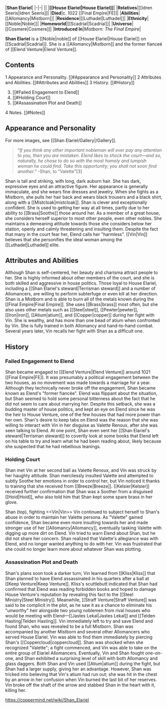 |**Shan Elariel**|
|-|-|
||
|**[[House Elariel\|House Elariel]]**|
|**Relatives**|[[Idren Seeris\|Idren Seeris]]|
|**Died**|c. 1022 [[Final Empire\|FE]]|
|**Abilities**|[[Allomancy\|Mistborn]]|
|**Residence**|[[Luthadel\|Luthadel]]|
|**Ethnicity**|[[Noble\|Noble]]|
|**Homeworld**|[[Scadrial\|Scadrial]]|
|**Universe**|[[Cosmere\|Cosmere]]|
|**Introduced In**|*Mistborn: The Final Empire*|

**Shan Elariel** is a [[Noble\|noble]] of [[House Elariel\|House Elariel]] on [[Scadrial\|Scadrial]]. She is a [[Allomancy\|Mistborn]] and the former fianceé of [[Elend Venture\|Elend Venture]].

## Contents

1 Appearance and Personality. [[#Appearance and Personality]] 
2 Attributes and Abilities. [[#Attributes and Abilities]] 
3 History. [[#History]] 

3. [[#Failed Engagement to Elend]] 
3. [[#Holding Court]] 
3. [[#Assassination Plot and Death]] 


4 Notes. [[#Notes]] 


## Appearance and Personality
 
For more images, see [[Shan Elariel/Gallery\|/Gallery]].
>“*If you think any other important nobleman will ever pay any attention to you, then you are mistaken. Elend likes to shock the court—and so, naturally, he chose to do so with the most homely and lumpish woman he could find. Take this opportunity; you shall not soon find another.*”
\-Shan, to "Valette"[3]


Shan is tall and striking, with long, dark auburn hair. She has dark, expressive eyes and an attractive figure. Her appearance is generally immaculate, and she wears fine dresses and jewelry. When she fights as a Mistborn, she pulls her hair back and wears black trousers and a black shirt, along with a [[Mistcloak\|mistcloak]].
Shan is clever and exceptionally confident. She is used to getting her way at all times, partly due to her ability to [[Brass\|Soothe]] those around her. As a member of a great house, she considers herself superior to most other people, even other nobles. She maintains a demeaning attitude towards those she considers below her station, openly and calmly threatening and insulting them. Despite the fact that many in the court fear her, Elend calls her "harmless". [[Vin\|Vin]] believes that she personifies the ideal woman among the [[Luthadel\|Luthadel]] elite.

## Attributes and Abilities
Although Shan is self-centered, her beauty and charisma attract people to her. She is highly informed about other members of the court, and she is both skilled and aggressive in house politics. Those loyal to House Elariel, including a [[Shan Elariel's steward\|Terrisman steward]] and a number of Allomancers, are willing to perform subterfuge or even kill at her direction.
Shan is a Mistborn and is able to burn all of the metals known during the [[Final Empire\|Final Empire]]. She uses [[Brass\|brass]] most often, but she also uses other metals such as [[Steel\|steel]], [[Pewter\|pewter]], [[Iron\|iron]], [[Atium\|atium]], and [[Copper\|copper]] during her fight with Vin. She is wealthy, and has more than one bead of atium when confronted by Vin. She is fully trained in both Allomancy and hand-to-hand combat. Several years later, Vin recalls her fight with Shan as a difficult one.

## History
 
### Failed Engagement to Elend
Shan became engaged to [[Elend Venture\|Elend Venture]] around 1021 [[Final Empire\|FE]]. It was presumably a political engagement between the two houses, as no movement was made towards a marriage for a year. Although they technically never broke off the engagement, Shan became known as Elend's "former fiancée". Elend was flippant about the situation, but Shan seemed to hold some personal bitterness about the fact that he did not seem to care about marrying her.
Despite this setback, she was a budding master of house politics, and kept an eye on Elend since he was the heir to House Venture, one of the few houses that had more power than her own. Shan's desire to keep tabs on Elend was the reason that she was willing to interact with Vin in her disguise as Valette Renoux, after she was seen talking to Elend. At one point, Shan even sent her [[Shan Elariel's steward\|Terrisman steward]] to covertly look at some books that Elend left on his table to try and learn what he had been reading about, likely because she suspected that he had rebellious leanings.

### Holding Court
Shan met Vin at her second ball as Valette Renoux, and Vin was struck by her haughty attitude. Shan mercilessly insulted Valette and attempted to subtly Soothe her emotions in order to control her, but Vin noticed it thanks to training that she received from [[Breeze\|Breeze]]. [[Kelsier\|Kelsier]] received further confirmation that Shan was a Soother from a disguised [[Hoid\|Hoid]], who also told him that Shan kept some spare brass in her glove.

  Shan (top), fighting <<Vin\|Vin>>
Vin continued to subject herself to Shan's abuse in order to maintain her Valette persona. As "Valette" gained confidence, Shan became even more insulting towards her and made stronger use of her [[Allomancy\|Allomancy]], eventually tasking Valette with digging up more dirt on Elend. Vin tried to warn Elend about Shan, but he did not share her concern. Shan realized that Valette's allegiance was with Elend, and no longer wanted anything to do with her. Vin was frustrated that she could no longer learn more about whatever Shan was plotting.

### Assassination Plot and Death
Shan's plans soon took a darker turn; Vin learned from [[Kliss\|Kliss]] that Shan planned to have Elend assassinated in his quarters after a ball at [[Keep Venture\|Keep Venture]]. Kliss's scuttlebutt indicated that Shan had confirmed that Elend was reading forbidden books and hoped to damage House Venture's reputation by revealing this fact to the [[Steel Ministry\|Steel Ministry]]. Meanwhile, [[Straff Venture\|Straff Venture]] was said to be complicit in the plot, as he saw it as a chance to eliminate his "unworthy" heir alongside two young noblemen from rival houses who would be meeting with Elend—[[Jastes Lekal\|Jastes Lekal]] and [[Telden Hasting\|Telden Hasting]]. Vin immediately left to try and save Elend and found Shan, who was revealed to be a full Mistborn. Shan was accompanied by another Mistborn and several other Allomancers who served House Elariel. Vin was able to find them immediately by piercing Shan's [[Coppercloud\|coppercloud]].
Shan was shocked when she recognized "Valette"; a fight commenced, and Vin was able to take on the entire group of Elariel Allomancers. Eventually, Vin and Shan fought one-on-one, and Shan exhibited a surprising level of skill with both Allomancy and glass daggers. Both Shan and Vin used [[Atium\|atium]] during the fight, but Shan had a larger supply, giving her an advantage. However, Shan was tricked into believing that Vin's atium had run out; she was hit in the chest by an arrow in her confusion when Vin burned the last bit of her reserves. Vin broke off the shaft of the arrow and stabbed Shan in the heart with it, killing her.



https://coppermind.net/wiki/Shan_Elariel